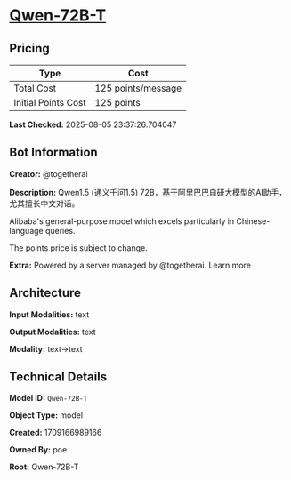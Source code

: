 # [Qwen-72B-T](https://poe.com/Qwen-72B-T)

## Pricing

| Type | Cost |
|------|------|
| Total Cost | 125 points/message |
| Initial Points Cost | 125 points |

**Last Checked:** 2025-08-05 23:37:26.704047


## Bot Information

**Creator:** @togetherai

**Description:** Qwen1.5 (通义千问1.5) 72B，基于阿里巴巴自研大模型的AI助手，尤其擅长中文对话。

Alibaba's general-purpose model which excels particularly in Chinese-language queries.

The points price is subject to change.

**Extra:** Powered by a server managed by @togetherai. Learn more


## Architecture

**Input Modalities:** text

**Output Modalities:** text

**Modality:** text->text


## Technical Details

**Model ID:** `Qwen-72B-T`

**Object Type:** model

**Created:** 1709166989166

**Owned By:** poe

**Root:** Qwen-72B-T
